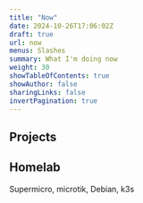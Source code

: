 ```yaml
---
title: "Now"
date: 2024-10-26T17:06:02Z
draft: true
url: now
menus: Slashes
summary: What I'm doing now
weight: 30
showTableOfContents: true
showAuthor: false
sharingLinks: false
invertPagination: true
---
```


## Projects

## Homelab
Supermicro, microtik, Debian, k3s
